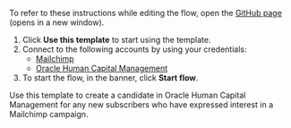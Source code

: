To refer to these instructions while editing the flow, open the [GitHub page](https://github.com/ot4i/app-connect-templates/tree/main/resources/markdown/Create%20a%20candidate%20in%20Oracle%20HCM%20for%20all%20new%20Mailchimp%20subscribers_instructions.md) (opens in a new window).

1. Click **Use this template** to start using the template.
2. Connect to the following accounts by using your credentials:
   - [Mailchimp](https://ibm.biz/acmailchimp)
   - [Oracle Human Capital Management](https://www.ibm.com/docs/en/app-connect/containers_cd?topic=apps-oracle-human-capital-management])
3. To start the flow, in the banner, click **Start flow**.

Use this template to create a candidate in Oracle Human Capital Management for any new subscribers who have expressed interest in a Mailchimp campaign.



